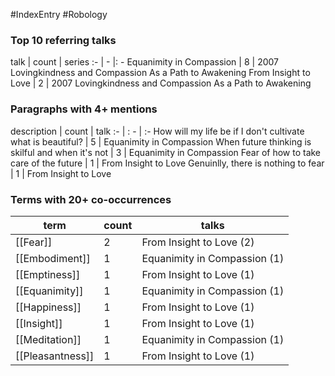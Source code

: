 #IndexEntry #Robology

### Top 10 referring talks
talk | count | series
:- | - |: -
<a data-href="Equanimity in Compassion" class="internal-link">Equanimity in Compassion</a> | 8 | <a data-href="2007 Lovingkindness and Compassion As a Path to Awakening" class="internal-link">2007 Lovingkindness and Compassion As a Path to Awakening</a>
<a data-href="From Insight to Love" class="internal-link">From Insight to Love</a> | 2 | <a data-href="2007 Lovingkindness and Compassion As a Path to Awakening" class="internal-link">2007 Lovingkindness and Compassion As a Path to Awakening</a>

### Paragraphs with 4+ mentions
description | count | talk
:- | : - | :-
<a aria-label-position="top" aria-label="Equanimity in Compassion > How will my life be if I dont cultivate what is beautiful" data-href="Equanimity in Compassion#How will my life be if I don't cultivate what is beautiful" class="internal-link">How will my life be if I don&#x27;t cultivate what is beautiful?</a> | 5 | <a data-href="Equanimity in Compassion" class="internal-link">Equanimity in Compassion</a>
<a aria-label-position="top" aria-label="Equanimity in Compassion > When future thinking is skilful and when its not" data-href="Equanimity in Compassion#When future thinking is skilful and when it's not" class="internal-link">When future thinking is skilful and when it&#x27;s not</a> | 3 | <a data-href="Equanimity in Compassion" class="internal-link">Equanimity in Compassion</a>
<a aria-label-position="top" aria-label="From Insight to Love > Fear of how to take care of the future" data-href="From Insight to Love#Fear of how to take care of the future" class="internal-link">Fear of how to take care of the future</a> | 1 | <a data-href="From Insight to Love" class="internal-link">From Insight to Love</a>
<a aria-label-position="top" aria-label="From Insight to Love > Genuinlly there is nothing to fear" data-href="From Insight to Love#Genuinlly there is nothing to fear" class="internal-link">Genuinlly, there is nothing to fear</a> | 1 | <a data-href="From Insight to Love" class="internal-link">From Insight to Love</a>

### Terms with 20+ co-occurrences
term | count | talks
-|-|-
[[Fear]] | 2 | <span class="counts"><a data-href="From Insight to Love" class="internal-link">From Insight to Love</a> (2)</span> 
[[Embodiment]] | 1 | <span class="counts"><a data-href="Equanimity in Compassion" class="internal-link">Equanimity in Compassion</a> (1)</span> 
[[Emptiness]] | 1 | <span class="counts"><a data-href="From Insight to Love" class="internal-link">From Insight to Love</a> (1)</span> 
[[Equanimity]] | 1 | <span class="counts"><a data-href="Equanimity in Compassion" class="internal-link">Equanimity in Compassion</a> (1)</span> 
[[Happiness]] | 1 | <span class="counts"><a data-href="From Insight to Love" class="internal-link">From Insight to Love</a> (1)</span> 
[[Insight]] | 1 | <span class="counts"><a data-href="From Insight to Love" class="internal-link">From Insight to Love</a> (1)</span> 
[[Meditation]] | 1 | <span class="counts"><a data-href="Equanimity in Compassion" class="internal-link">Equanimity in Compassion</a> (1)</span> 
[[Pleasantness]] | 1 | <span class="counts"><a data-href="From Insight to Love" class="internal-link">From Insight to Love</a> (1)</span> 


